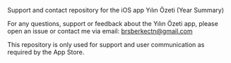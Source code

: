 Support and contact repository for the iOS app Yılın Özeti (Year Summary)

For any questions, support or feedback about the Yılın Özeti app, please open an issue or contact me via email: [brsberkectn@gmail.com](mailto:brsberkectn@gmail.com)

This repository is only used for support and user communication as required by the App Store.
